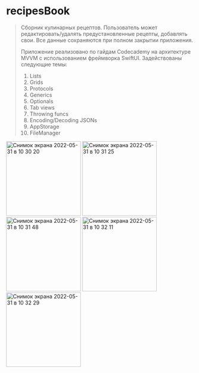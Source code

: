# recipesBook
 > Сборник кулинарных рецептов. Пользователь может редактировать/удалять предустановленные рецепты, добавлять свои. Все данные сохраняются при полном закрытии приложения. 
>
> Приложение реализовано по гайдам Codecademy на архитектуре MVVM с использованием фреймворка SwiftUI. 
> Задействованы следующие темы: 
> 1. Lists
> 2. Grids
> 3. Protocols
> 4. Generics 
> 5. Optionals
> 6. Tab views
> 7. Throwing funcs
> 8. Encoding/Decoding JSONs
> 9. AppStorage
> 10. FileManager

<img width="200" alt="Снимок экрана 2022-05-31 в 10 30 20" src="https://user-images.githubusercontent.com/47087482/171117250-37af5be2-ec39-4f2f-b9fb-76eb82163f36.png"> <img width="200" alt="Снимок экрана 2022-05-31 в 10 31 25" src="https://user-images.githubusercontent.com/47087482/171117425-33c73935-2cd1-4087-aed6-5dfc18e1ec43.png"> <img width="200" alt="Снимок экрана 2022-05-31 в 10 31 48" src="https://user-images.githubusercontent.com/47087482/171117528-1928d965-5ecb-49f1-8a0e-80fa0c006d82.png"> <img width="200" alt="Снимок экрана 2022-05-31 в 10 32 11" src="https://user-images.githubusercontent.com/47087482/171117597-0dbc3877-7b55-44f2-a59b-a6bac4429d45.png"> <img width="200" alt="Снимок экрана 2022-05-31 в 10 32 29" src="https://user-images.githubusercontent.com/47087482/171117648-b87de08f-bfed-4a94-9e77-cd8c1d8518cb.png">
